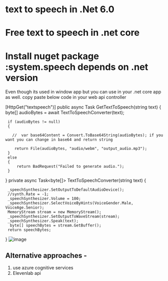 # text to speech in .Net 6.0
# Free text to speech in .net core
# Install nuget package :system.speech depends on .net version
 Even though its used in window app but you can use in your .net core app as well.
copy paste below code in your web api controller

 [HttpGet("textspeech")]
 public async Task<IActionResult> GetTextToSpeech(string text)
 {
     byte[] audioBytes = await TextToSpeechConverter(text);

     if (audioBytes != null)
     {

       //  var base64Content = Convert.ToBase64String(audioBytes); if you want you can change in base64 and return string
         
        return File(audioBytes, "audio/webm", "output_audio.mp3");
     }
     else
     {
         return BadRequest("Failed to generate audio.");
     }

 }
 private async Task<byte[]> TextToSpeechConverter(string text) {


     _speechSynthesizer.SetOutputToDefaultAudioDevice();
     //synth.Rate = -1;
     _speechSynthesizer.Volume = 100;
     _speechSynthesizer.SelectVoiceByHints(VoiceGender.Male, VoiceAge.Senior);
     MemoryStream stream = new MemoryStream();
     _speechSynthesizer.SetOutputToWaveStream(stream);
     _speechSynthesizer.Speak(text);
      byte[] speechBytes = stream.GetBuffer();
     return speechBytes;

 }
![image](https://github.com/user-attachments/assets/8074bdd2-2566-41d2-b4cd-536d3cbdf7d3)

 ## Alternative approaches -
 1. use azure cognitive services
 2. Elevenlab api
